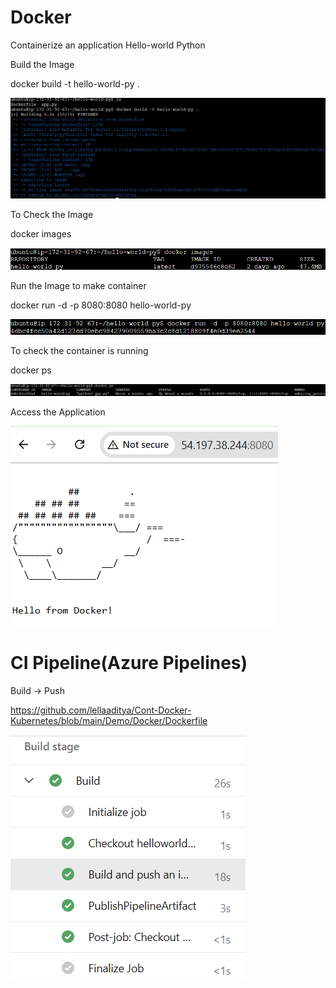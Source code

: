 # Docker

Containerize an application Hello-world Python


Build the Image

docker build -t hello-world-py .

![alt text](image-3.png)

To Check the Image

docker images

![alt text](image.png)

Run the Image to make container

docker run -d -p 8080:8080 hello-world-py

![alt text](image-1.png)

To check the container is running

docker ps

![alt text](image-2.png)

Access the Application

![alt text](image-4.png)


# CI Pipeline(Azure Pipelines)

Build -> Push

https://github.com/lellaaditya/Cont-Docker-Kubernetes/blob/main/Demo/Docker/Dockerfile

![alt text](image-5.png)